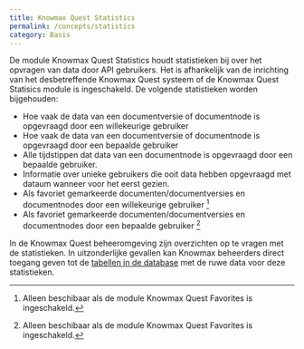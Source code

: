 ```yaml
---
title: Knowmax Quest Statistics
permalink: /concepts/statistics
category: Basis
---
```


De module Knowmax Quest Statistics houdt statistieken bij over het opvragen van data door API gebruikers. 
Het is afhankelijk van de inrichting van het desbetreffende Knowmax Quest systeem of de Knowmax Quest Statisics module is ingeschakeld. De volgende statistieken worden bijgehouden:

* Hoe vaak de data van een documentversie of documentnode is opgevraagd door een willekeurige gebruiker
* Hoe vaak de data van een documentversie of documentnode is opgevraagd door een bepaalde gebruiker
* Alle tijdstippen dat data van een documentnode is opgevraagd door een bepaalde gebruiker.
* Informatie over unieke gebruikers die ooit data hebben opgevraagd met dataum wanneer voor het eerst gezien.
* Als favoriet gemarkeerde documenten/documentversies en documentnodes door een willekeurige gebruiker [^1]
* Als favoriet gemarkeerde documenten/documentversies en documentnodes door een bepaalde gebruiker [^1]

[^1]: Alleen beschibaar als de module Knowmax Quest Favorites is ingeschakeld.

In de Knowmax Quest beheeromgeving zijn overzichten op te vragen met de statistieken. In uitzonderlijke gevallen kan Knowmax beheerders direct toegang geven tot de [tabellen in de database](statistics-database) met de ruwe data voor deze statistieken.
